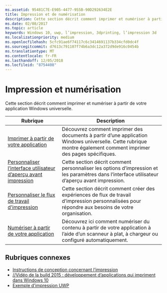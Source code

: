 ```yaml
---
ms.assetid: 95481C7E-E905-4477-955B-90D292634E2E
title: Impression et de numérisation
description: Cette section décrit comment imprimer et numériser à partir de votre application Windows universelle.
ms.date: 02/08/2017
ms.topic: article
keywords: Windows 10, uwp, l’impression, 3dprinting, l’impression 3d
ms.localizationpriority: medium
ms.openlocfilehash: 5cfc91ae6f74117c6c3414691137b334cfd0dc4f
ms.sourcegitcommit: d7613c791107f74b6a3dc12a372d9de916c0454b
ms.translationtype: MT
ms.contentlocale: fr-FR
ms.lasthandoff: 12/05/2018
ms.locfileid: "8754408"
---
```

# <a name="printing-and-scanning"></a>Impression et numérisation


Cette section décrit comment imprimer et numériser à partir de votre application Windows universelle.

| Rubrique | Description | 
|-------|-------------|
| [Imprimer à partir de votre application](print-from-your-app.md) | Découvrez comment imprimer des documents à partir d’une application Windows universelle. Cette rubrique montre également comment imprimer des pages spécifiques. |
| [Personnaliser l’interface utilisateur d’aperçu avant impression](customize-the-print-preview-ui.md) | Cette section décrit comment personnaliser les options d’impression et les paramètres dans l’interface utilisateur d’aperçu avant impression. |
| [Personnaliser le flux de travail d'impression](print-workflow-customize.md) | Cette section décrit comment créer des expériences de flux de travail d’impression personnalisées pour répondre aux besoins de votre organisation.  |
| [Numériser à partir de votre application](scan-from-your-app.md) | Découvrez ici comment numériser du contenu à partir de votre application à l’aide d’un scanneur à plat, à chargeur ou configuré automatiquement.|

## <a name="related-topics"></a>Rubriques connexes

* [Instructions de conception concernant l’impression](https://msdn.microsoft.com/library/windows/apps/Hh868178)
* [//Vidéo de la build 2015 : développement d’applications qui impriment dans Windows 10](https://channel9.msdn.com/Events/Build/2015/2-94)
* [Exemple d’impression UWP](http://go.microsoft.com/fwlink/p/?LinkId=619984)
 

